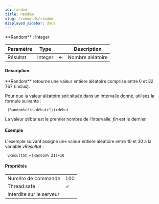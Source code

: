 ```yaml
---
id: random
title: Random
slug: /commands/random
displayed_sidebar: docs
---
```


<!--REF #_command_.Random.Syntax-->**Random**  : Integer<!-- END REF-->
<!--REF #_command_.Random.Params-->
| Paramètre | Type |  | Description |
| --- | --- | --- | --- |
| Résultat | Integer | &#8592; | Nombre aléatoire |

<!-- END REF-->

#### Description 

<!--REF #_command_.Random.Summary-->**Random** retourne une valeur entière aléatoire comprise entre 0 et 32 767 (inclus).<!-- END REF-->

Pour que la valeur aléatoire soit située dans un intervalle donné, utilisez la formule suivante :

```4d
 (Random%(fin-début+1))+début
```

La valeur *début* est le premier nombre de l'intervalle, *fin* est le dernier. 

#### Exemple 

L'exemple suivant assigne une valeur entière aléatoire entre 10 et 30 à la variable *vRésultat* :

```4d
 vRésultat:=(Random% 21)+10
```


#### Propriétés
|  |  |
| --- | --- |
| Numéro de commande | 100 |
| Thread safe | &check; |
| Interdite sur le serveur ||


